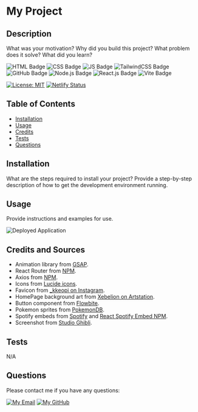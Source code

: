 
# My Project

## Description
What was your motivation? Why did you build this project? What problem does it solve? What did you learn?

![HTML Badge](https://img.shields.io/badge/HTML-white?logo=html5&logoColor=%23E34F26") 
![CSS Badge](https://img.shields.io/badge/CSS-white?logo=CSS3&logoColor=%231572B6) 
![JS Badge](https://img.shields.io/badge/JavaScript-white?logo=javascript&logoColor=%23F7DF1E) 
![TailwindCSS Badge](https://img.shields.io/badge/TailwindCSS-white?logo=tailwindcss&logoColor=%2306B6D4)
![GitHub Badge](https://img.shields.io/badge/GitHub-white?logo=github&logoColor=%23181717) 
![Node.js Badge](https://img.shields.io/badge/Node.js-white?logo=nodedotjs&logoColor=%#339933) 
![React.js Badge](https://img.shields.io/badge/React.js-white?logo=react&logoColor=%2361DAFB)
![Vite Badge](https://img.shields.io/badge/Vite-white?logo=vite&logoColor=%23646CFF)

[![License: MIT](https://img.shields.io/badge/License-MIT-yellow.svg)](https://opensource.org/licenses/MIT)
[![Netlify Status](https://api.netlify.com/api/v1/badges/14231588-305c-4339-b587-a3f73574c1e1/deploy-status)](https://app.netlify.com/sites/jg2002-portfolio/deploys)

## Table of Contents
- [Installation](#installation)
- [Usage](#usage)
- [Credits](#credits)
- [Tests](#tests)
- [Questions](#questions)

## Installation
What are the steps required to install your project? Provide a step-by-step description of how to get the development environment running.

## Usage
Provide instructions and examples for use.

![Deployed Application](undefined)
	
## Credits and Sources
- Animation library from [GSAP](https://gsap.com/).
- React Router from [NPM](https://www.npmjs.com/package/react-router-dom).
- Axios from [NPM](https://www.npmjs.com/package/axios).
- Icons from [Lucide icons](https://lucide.dev/).
- Favicon from [_kkeopi on Instagram](https://www.instagram.com/p/B56jBmCj6ns/?epik=dj0yJnU9UVpwY2ZwaW0tNjFwUHNPcGUydzJfT25qWlZ2dXBzLTMmcD0wJm49V0pwU0RXM3Z4ZmgxeFlqel8wZ19uQSZ0PUFBQUFBR1hpYVBF).
- HomePage background art from [Xebelion on Artstation](https://www.artstation.com/artwork/WB1JeE).
- Button component from [Flowbite](https://flowbite.com/docs/components/buttons/).
- Pokemon sprites from [PokemonDB](https://pokemondb.net/sprites).
- Spotify embeds from [Spotify](https://developer.spotify.com/documentation/embeds) and [React Spotify Embed NPM](https://www.npmjs.com/package/react-spotify-embed).
- Screenshot from [Studio Ghibli](https://www.ghibli.jp/works/howl/).


## Tests
N/A

## Questions
Please contact me if you have any questions:

[![My Email](https://img.shields.io/badge/My%20Email-D14836?style=flat&logo=gmail&logoColor=white)](mailto:jai.2002.gandhi@gmail.com)
[![My GitHub](https://img.shields.io/badge/My%20GitHub-181717?style=flat&logo=github&logoColor=white)](https://github.com/jg2002-j) 
		